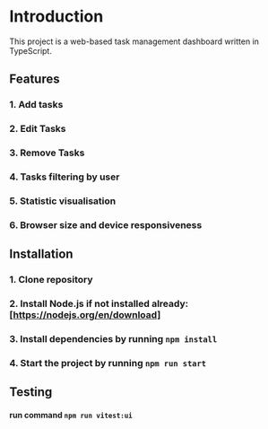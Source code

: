 # Introduction

This project is a web-based task management dashboard written in TypeScript. 

## Features
### 1. Add tasks
### 2. Edit Tasks
### 3. Remove Tasks
### 4. Tasks filtering by user
### 5. Statistic visualisation
### 6. Browser size and device responsiveness

## Installation
### 1. Clone repository
### 2. Install Node.js if not installed already: [https://nodejs.org/en/download]
### 3. Install dependencies by running `npm install`
### 4. Start the project by running `npm run start`

## Testing
#### run command `npm run vitest:ui`

